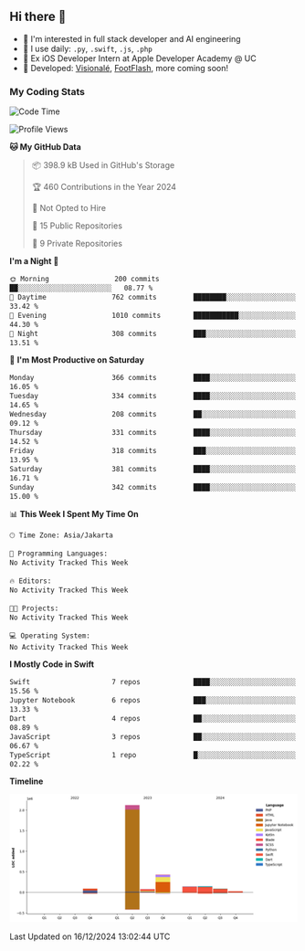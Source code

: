 ## Hi there 👋

- 🤖 I'm interested in full stack developer and AI engineering
- 🌱 I use daily: `.py`, `.swift`, `.js`, `.php`
- 🍎 Ex iOS Developer Intern at Apple Developer Academy @ UC
- 🔨 Developed: [Visionalé](https://apps.apple.com/id/app/visional%C3%A9/id6737191146), [FootFlash](https://apps.apple.com/id/app/footflash/id6550905078), more coming soon!

### My Coding Stats

<!--START_SECTION:waka-->
![Code Time](http://img.shields.io/badge/Code%20Time-0%20secs-blue)

![Profile Views](http://img.shields.io/badge/Profile%20Views-0-blue)

**🐱 My GitHub Data** 

> 📦 398.9 kB Used in GitHub's Storage 
 > 
> 🏆 460 Contributions in the Year 2024
 > 
> 🚫 Not Opted to Hire
 > 
> 📜 15 Public Repositories 
 > 
> 🔑 9 Private Repositories 
 > 
**I'm a Night 🦉** 

```text
🌞 Morning                200 commits         ██░░░░░░░░░░░░░░░░░░░░░░░   08.77 % 
🌆 Daytime                762 commits         ████████░░░░░░░░░░░░░░░░░   33.42 % 
🌃 Evening                1010 commits        ███████████░░░░░░░░░░░░░░   44.30 % 
🌙 Night                  308 commits         ███░░░░░░░░░░░░░░░░░░░░░░   13.51 % 
```
📅 **I'm Most Productive on Saturday** 

```text
Monday                   366 commits         ████░░░░░░░░░░░░░░░░░░░░░   16.05 % 
Tuesday                  334 commits         ████░░░░░░░░░░░░░░░░░░░░░   14.65 % 
Wednesday                208 commits         ██░░░░░░░░░░░░░░░░░░░░░░░   09.12 % 
Thursday                 331 commits         ████░░░░░░░░░░░░░░░░░░░░░   14.52 % 
Friday                   318 commits         ███░░░░░░░░░░░░░░░░░░░░░░   13.95 % 
Saturday                 381 commits         ████░░░░░░░░░░░░░░░░░░░░░   16.71 % 
Sunday                   342 commits         ████░░░░░░░░░░░░░░░░░░░░░   15.00 % 
```


📊 **This Week I Spent My Time On** 

```text
🕑︎ Time Zone: Asia/Jakarta

💬 Programming Languages: 
No Activity Tracked This Week

🔥 Editors: 
No Activity Tracked This Week

🐱‍💻 Projects: 
No Activity Tracked This Week

💻 Operating System: 
No Activity Tracked This Week
```

**I Mostly Code in Swift** 

```text
Swift                    7 repos             ████░░░░░░░░░░░░░░░░░░░░░   15.56 % 
Jupyter Notebook         6 repos             ███░░░░░░░░░░░░░░░░░░░░░░   13.33 % 
Dart                     4 repos             ██░░░░░░░░░░░░░░░░░░░░░░░   08.89 % 
JavaScript               3 repos             ██░░░░░░░░░░░░░░░░░░░░░░░   06.67 % 
TypeScript               1 repo              █░░░░░░░░░░░░░░░░░░░░░░░░   02.22 % 
```



**Timeline**

![Lines of Code chart](https://raw.githubusercontent.com/nico-samuelson/nico-samuelson/main/assets/bar_graph.png)


 Last Updated on 16/12/2024 13:02:44 UTC
<!--END_SECTION:waka-->

<!--
**nico-samuelson/nico-samuelson** is a ✨ _special_ ✨ repository because its `README.md` (this file) appears on your GitHub profile.

Here are some ideas to get you started:

- 🔭 I’m currently working on ...
- 🌱 I’m currently learning ...
- 👯 I’m looking to collaborate on ...
- 🤔 I’m looking for help with ...
- 💬 Ask me about ...
- 📫 How to reach me: ...
- 😄 Pronouns: ...
- ⚡ Fun fact: ...
-->

